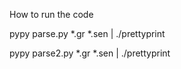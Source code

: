 How to run the code

pypy parse.py *.gr *.sen | ./prettyprint

pypy parse2.py *.gr *.sen | ./prettyprint

